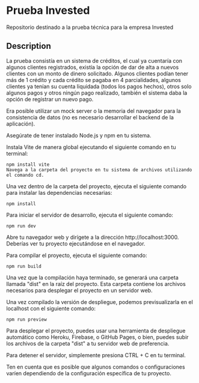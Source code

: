 
# Prueba Invested

Repositorio destinado a la prueba técnica para la empresa Invested

## Description

La prueba consistía en un sistema de créditos, el cual ya cuentaría con algunos clientes registrados, existía la opción de dar de alta a nuevos clientes con un monto de dinero solicitado. Algunos clientes podían tener más de 1 crédito y cada crédito se pagaba en 4 parcialidades, algunos clientes ya tenían su cuenta liquidada (todos los pagos hechos), otros solo algunos pagos y otros ningún pago realizado, también el sistema daba la opción de registrar un nuevo pago.

Era posible utilizar un mock server o la memoria del navegador para la consistencia de datos (no es necesario desarrollar el backend de la aplicación).

Asegúrate de tener instalado Node.js y npm en tu sistema.

Instala Vite de manera global ejecutando el siguiente comando en tu terminal:

```
npm install vite 
Navega a la carpeta del proyecto en tu sistema de archivos utilizando el comando cd.
```

Una vez dentro de la carpeta del proyecto, ejecuta el siguiente comando para instalar las dependencias necesarias:

```
npm install
```
Para iniciar el servidor de desarrollo, ejecuta el siguiente comando:

```
npm run dev
```
Abre tu navegador web y dirígete a la dirección http://localhost:3000. Deberías ver tu proyecto ejecutándose en el navegador.

Para compilar el proyecto, ejecuta el siguiente comando:

```
npm run build
```
Una vez que la compilación haya terminado, se generará una carpeta llamada "dist" en la raíz del proyecto. Esta carpeta contiene los archivos necesarios para desplegar el proyecto en un servidor web.

Una vez compilado la versión de despliegue, podemos previsualizarla en el localhost con el siguiente comando:


```
npm run preview
```

Para desplegar el proyecto, puedes usar una herramienta de despliegue automático como Heroku, Firebase, o GitHub Pages, o bien, puedes subir los archivos de la carpeta "dist" a tu servidor web de preferencia.

Para detener el servidor, simplemente presiona CTRL + C en tu terminal.

Ten en cuenta que es posible que algunos comandos o configuraciones varíen dependiendo de la configuración específica de tu proyecto.
